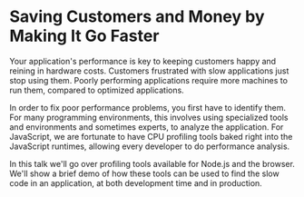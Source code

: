 Saving Customers and Money by Making It Go Faster
================================================================================

Your application's performance is key to keeping customers happy and reining in hardware costs.  Customers frustrated with slow applications just stop using them.  Poorly performing applications require more machines to run them, compared to optimized applications.

In order to fix poor performance problems, you first have to identify them.  For many programming environments, this involves using specialized tools and environments and sometimes experts, to analyze the application.  For JavaScript, we are fortunate to have CPU profiling tools baked right into the JavaScript runtimes, allowing every developer to do performance analysis.

In this talk we'll go over profiling tools available for Node.js and the browser.  We'll show a brief demo of how these tools can be used to find the slow code in an application, at both development time and in production.
